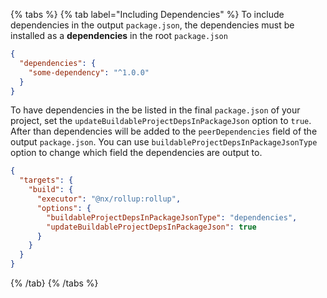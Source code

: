 {% tabs %}
{% tab label="Including Dependencies" %}
To include dependencies in the output `package.json`, the dependencies must be installed as a **dependencies** in the root `package.json`

```json {% fileName="package.json" %}
{
  "dependencies": {
    "some-dependency": "^1.0.0"
  }
}
```

To have dependencies in the be listed in the final `package.json` of your project, set the `updateBuildableProjectDepsInPackageJson` option to `true`. After than dependencies will be added to the `peerDependencies` field of the output `package.json`. You can use `buildableProjectDepsInPackageJsonType` option to change which field the dependencies are output to.

```json {% fileName="project.json" %}
{
  "targets": {
    "build": {
      "executor": "@nx/rollup:rollup",
      "options": {
        "buildableProjectDepsInPackageJsonType": "dependencies",
        "updateBuildableProjectDepsInPackageJson": true
      }
    }
  }
}
```

{% /tab}
{% /tabs %}
